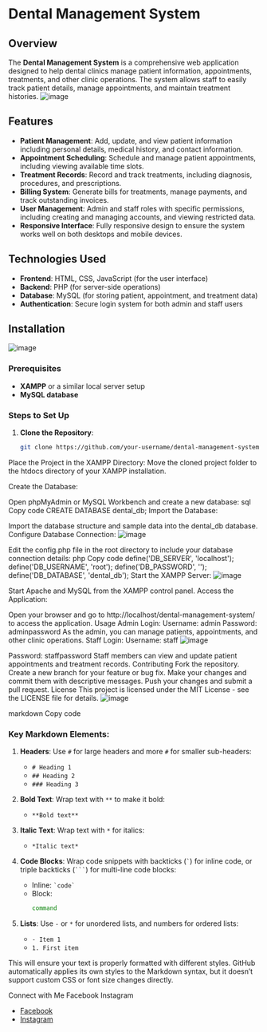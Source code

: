 # Dental Management System

## Overview

The **Dental Management System** is a comprehensive web application designed to help dental clinics manage patient information, appointments, treatments, and other clinic operations. The system allows staff to easily track patient details, manage appointments, and maintain treatment histories.
![image](https://github.com/user-attachments/assets/222f3fc6-1fca-479e-86fa-fc9ed94a4465)

## Features

- **Patient Management**: Add, update, and view patient information including personal details, medical history, and contact information.
- **Appointment Scheduling**: Schedule and manage patient appointments, including viewing available time slots.
- **Treatment Records**: Record and track treatments, including diagnosis, procedures, and prescriptions.
- **Billing System**: Generate bills for treatments, manage payments, and track outstanding invoices.
- **User Management**: Admin and staff roles with specific permissions, including creating and managing accounts, and viewing restricted data.
- **Responsive Interface**: Fully responsive design to ensure the system works well on both desktops and mobile devices.

## Technologies Used

- **Frontend**: HTML, CSS, JavaScript (for the user interface)
- **Backend**: PHP (for server-side operations)
- **Database**: MySQL (for storing patient, appointment, and treatment data)
- **Authentication**: Secure login system for both admin and staff users

## Installation
![image](https://github.com/user-attachments/assets/16e3e0b3-2128-4ccd-8270-b12b194bf352)

### Prerequisites

- **XAMPP** or a similar local server setup
- **MySQL database**

### Steps to Set Up

1. **Clone the Repository**:
   ```bash
   git clone https://github.com/your-username/dental-management-system.git
Place the Project in the XAMPP Directory: Move the cloned project folder to the htdocs directory of your XAMPP installation.

Create the Database:

Open phpMyAdmin or MySQL Workbench and create a new database:
sql
Copy code
CREATE DATABASE dental_db;
Import the Database:

Import the database structure and sample data into the dental_db database.
Configure Database Connection:
![image](https://github.com/user-attachments/assets/2d50178e-90ec-48ba-9f61-de746327c691)

Edit the config.php file in the root directory to include your database connection details:
php
Copy code
define('DB_SERVER', 'localhost');
define('DB_USERNAME', 'root');
define('DB_PASSWORD', '');
define('DB_DATABASE', 'dental_db');
Start the XAMPP Server:
![image](https://github.com/user-attachments/assets/e3d8e81d-68c4-4cc9-a52c-f68ca401e6f2)

Start Apache and MySQL from the XAMPP control panel.
Access the Application:

Open your browser and go to http://localhost/dental-management-system/ to access the application.
Usage
Admin Login:
Username: admin
Password: adminpassword
As the admin, you can manage patients, appointments, and other clinic operations.
Staff Login:
Username: staff
![image](https://github.com/user-attachments/assets/d5726688-2a13-4187-9fb8-4defbfc0a157)

Password: staffpassword
Staff members can view and update patient appointments and treatment records.
Contributing
Fork the repository.
Create a new branch for your feature or bug fix.
Make your changes and commit them with descriptive messages.
Push your changes and submit a pull request.
License
This project is licensed under the MIT License - see the LICENSE file for details.
![image](https://github.com/user-attachments/assets/a641ee1f-20d9-4852-bd90-6f3634e9ab07)

markdown
Copy code

### Key Markdown Elements:

1. **Headers**: Use `#` for large headers and more `#` for smaller sub-headers:
   - `# Heading 1`
   - `## Heading 2`
   - `### Heading 3`
   
2. **Bold Text**: Wrap text with `**` to make it bold:
   - `**Bold text**`
   
3. **Italic Text**: Wrap text with `*` for italics:
   - `*Italic text*`
   
4. **Code Blocks**: Wrap code snippets with backticks (`` ` ``) for inline code, or triple backticks (```` ``` ````) for multi-line code blocks:
   - Inline: `` `code` ``
   - Block: 
     ```bash
     command
     ```

5. **Lists**: Use `-` or `*` for unordered lists, and numbers for ordered lists:
   - `- Item 1`
   - `1. First item`

This will ensure your text is properly formatted with different styles. GitHub automatically applies its own styles to the Markdown syntax, but it doesn’t support custom CSS or font size changes directly.




Connect with Me
Facebook
Instagram
- [Facebook](https://www.facebook.com/eita.rohan)
- [Instagram](https://www.instagram.com/rohan.rusho)




